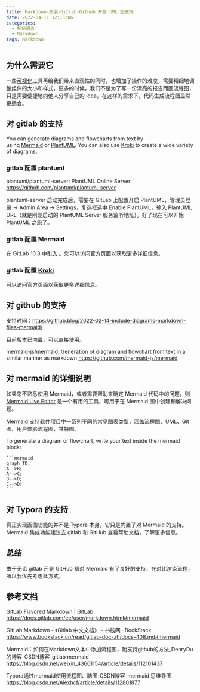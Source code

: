 ```yaml
---
title: Markdown-拓展-Gitlab-Github 开启 UML 图支持
date: 2022-04-11 12:15:06
categories:
  - 标记语言
  - Markdown
tags: Markdown
---
```


## 为什么需要它

一些[可视化](https://so.csdn.net/so/search?q=%E5%8F%AF%E8%A7%86%E5%8C%96&spm=1001.2101.3001.7020)工具再给我们带来直观性的同时，也增加了操作的难度，需要精细地调整组件的大小和样式，更多的时候，我们不是为了写一份漂亮的报告而画流程图，只是需要便捷地向他人分享自己的 idea，在这样的需求下，代码生成流程图显然更适合。

## 对 gitlab 的支持

You can generate diagrams and flowcharts from text by using [Mermaid](https://mermaidjs.github.io/) or [PlantUML](https://plantuml.com/). You can also use [Kroki](https://kroki.io/) to create a wide variety of diagrams.

### gitlab 配置 plantuml

plantuml/plantuml-server: PlantUML Online Server
<https://github.com/plantuml/plantuml-server>

plantuml-server 启动完成后，需要在 GitLab 上配置开启 PlantUML，管理员登录 -> Admin Area -> Settings，复选框选中 Enable PlantUML，输入 PlantUML URL（就是刚刚启动的 PlantUML Server 服务监听地址）。好了现在可以开始 PlantUML 之旅了。

### gitlab 配置 Mermaid

在 GitLab 10.3 中[引入](https://gitlab.com/gitlab-org/gitlab-foss/-/merge_requests/15107) 。您可以访问官方页面以获取更多详细信息。

### gitlab 配置 [Kroki](https://kroki.io/)

可以访问官方页面以获取更多详细信息。

## 对 github 的支持

支持时间：<https://github.blog/2022-02-14-include-diagrams-markdown-files-mermaid/>

目前版本已内置，可以直接使用。

mermaid-js/mermaid: Generation of diagram and flowchart from text in a similar manner as markdown
<https://github.com/mermaid-js/mermaid>

## 对 mermaid 的详细说明

如果您不熟悉使用 Mermaid，或者需要帮助来确定 Mermaid 代码中的问题，则 [Mermaid Live Editor](https://mermaid-js.github.io/mermaid-live-editor/) 是一个有用的工具，可用于在 Mermaid 图中创建和解决问题。

Mermaid 支持软件项目中一系列不同的常见图表类型，涵盖流程图、UML、Git 图、用户体验流程图，甘特图。

To generate a diagram or flowchart, write your text inside the mermaid block:

    ```mermaid
    graph TD;
    A-->B;
    A-->C;
    B-->D;
    C-->D;
    ```

## 对 Typora 的支持

真正实现画图功能的并不是 Typora 本身，它只是内置了对 Mermaid 的支持。Mermaid 集成功能建议去 gitlab 和 GitHub 查看帮助文档，了解更多信息。

## 总结

由于无论 gitlab 还是 GitHub 都对 Mermaid 有了良好的支持，在对比渲染流程，所以我优先考虑此方式。

## 参考文档

GitLab Flavored Markdown | GitLab
<https://docs.gitlab.com/ee/user/markdown.html#mermaid>

GitLab Markdown - 《Gitlab 中文文档》 - 书栈网 · BookStack
<https://www.bookstack.cn/read/gitlab-doc-zh/docs-408.md#mermaid>

Mermaid：如何在Markdown文本中添加流程图，附支持github的方法_DenryDu的博客-CSDN博客_gitlab mermaid
<https://blog.csdn.net/weixin_43661154/article/details/112101437>

Typora通过mermaid使用流程图、脑图-CSDN博客_mermaid 思维导图
<https://blog.csdn.net/Alexhcf/article/details/112801877>
